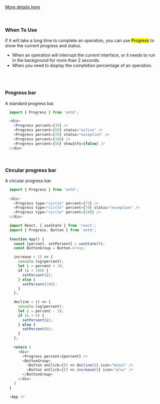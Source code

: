 <a href="https://ant.design/components/progress/" title="More details about Ant progress">More details here</a>
<br />
<br />
<br />
<h3>When To Use</h3>
<p>If it will take a long time to complete an operation, you can use <mark>Progress</mark> to show the current progress and status.</p>
<ul>
  <li>When an operation will interrupt the current interface, or it needs to run in the background for more than 2 seconds.</li>
  <li>When you need to display the completion percentage of an operation.</li>
</ul>
<br />
<br />
<h3>Progress bar</h3>
<p>A standard progress bar.</p>

```js
  import { Progress } from 'antd';

  <div>
    <Progress percent={30} />
    <Progress percent={50} status="active" />
    <Progress percent={70} status="exception" />
    <Progress percent={100} />
    <Progress percent={50} showInfo={false} />
  </div>
```

<br />
<h3>Circular progress bar</h3>
<p>A circular progress bar.</p>

```js
  import { Progress } from 'antd';
  
  <div>
    <Progress type="circle" percent={75} />
    <Progress type="circle" percent={70} status="exception" />
    <Progress type="circle" percent={100} />
  </div>
```

```js
  import React, { useState } from 'react';
  import { Progress, Button } from 'antd';
  
  function App() {
    const [percent, setPersent] = useState(0);
    const ButtonGroup = Button.Group;

    increase = () => {
      console.log(percent);
      let i = percent + 10;
      if (i < 100) {
        setPersent(i);
      } else {
        setPersent(100);
      }
    };

    decline = () => {
      console.log(percent);
      let i = percent - 10;
      if (i > 0) {
        setPersent(i);
      } else {
        setPersent(0);
      }
    };
    
    return (
      <div>
        <Progress percent={percent} />
        <ButtonGroup>
          <Button onClick={() => decline()} icon="minus" />
          <Button onClick={() => increase()} icon="plus" />
        </ButtonGroup>
      </div>
    )
  }

  <App />
```
